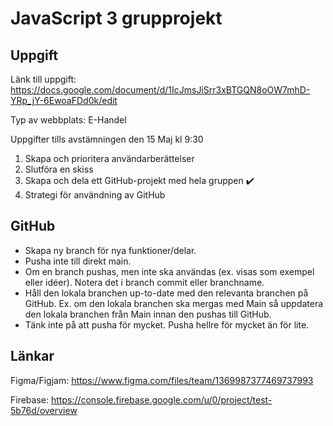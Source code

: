 # JavaScript 3 grupprojekt


## Uppgift
Länk till uppgift: https://docs.google.com/document/d/1IcJmsJiSrr3xBTGQN8oOW7mhD-YRp_jY-6EwoaFDd0k/edit

Typ av webbplats: E-Handel

Uppgifter tills avstämningen den 15 Maj kl 9:30

1. Skapa och prioritera användarberättelser
2. Slutföra en skiss
3. Skapa och dela ett GitHub-projekt med hela gruppen :heavy_check_mark:
4. Strategi för användning av GitHub


## GitHub

- Skapa ny branch för nya funktioner/delar.
- Pusha inte till direkt main.
- Om en branch pushas, men inte ska användas (ex. visas som exempel eller idéer). Notera det i branch commit eller branchname.
- Håll den lokala branchen up-to-date med den relevanta branchen på GitHub. Ex. om den lokala branchen ska mergas med Main så uppdatera den lokala branchen från Main innan den pushas till GitHub.
- Tänk inte på att pusha för mycket. Pusha hellre för mycket än för lite.


## Länkar

Figma/Figjam: https://www.figma.com/files/team/1369987377469737993

Firebase: https://console.firebase.google.com/u/0/project/test-5b76d/overview
